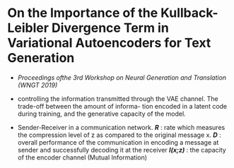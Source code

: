 # On the Importance of the Kullback-Leibler Divergence Term in Variational Autoencoders for Text Generation


* *Proceedings ofthe 3rd Workshop on Neural Generation and Translation (WNGT 2019)*



* controlling the information transmitted through the VAE channel. The trade-off between the amount of informa- tion encoded in a latent code during training, and the generative capacity of the model.
* Sender-Receiver in a communication network. ***R*** : rate which measures the compression level of z as compared to the original message x. ***D*** : overall performance of the communication in encoding a message at sender and successfully decoding it at the receiver ***I(x;z)*** : the capacity of the encoder channel (Mutual Information)
